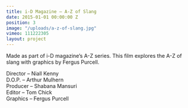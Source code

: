 ```yaml
---
title: i-D Magazine — A-Z of Slang
date: 2015-01-01 00:00:00 Z
position: 3
image: "/uploads/a-z-of-slang.jpg"
vimeo: 111222305
layout: project
---
```


Made as part of i-D magazine’s A-Z series. This film explores the A-Z of slang with graphics by Fergus Purcell.

Director – Niall Kenny  
D.O.P. – Arthur Mulhern  
Producer – Shabana Mansuri  
Editor – Tom Chick  
Graphics – Fergus Purcell  